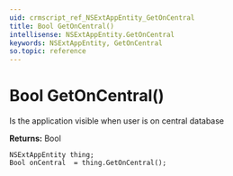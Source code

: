 ```yaml
---
uid: crmscript_ref_NSExtAppEntity_GetOnCentral
title: Bool GetOnCentral()
intellisense: NSExtAppEntity.GetOnCentral
keywords: NSExtAppEntity, GetOnCentral
so.topic: reference
---
```


# Bool GetOnCentral()

Is the application visible when user is on central database

**Returns:** Bool

```crmscript
NSExtAppEntity thing;
Bool onCentral  = thing.GetOnCentral();
```

